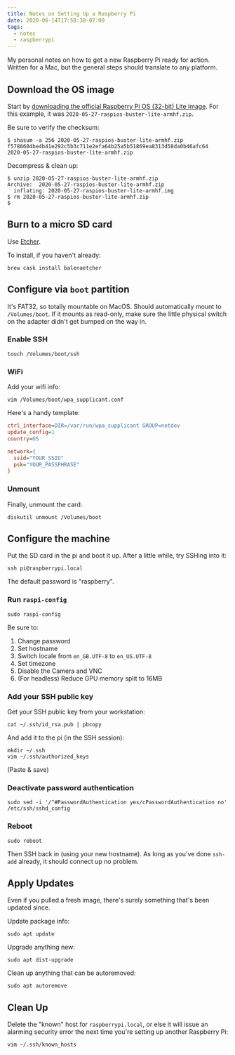 ```yaml
---
title: Notes on Setting Up a Raspberry Pi
date: 2020-06-14T17:58:30-07:00
tags:
  - notes
  - raspberrypi
---
```


My personal notes on how to get a new Raspberry Pi ready for action. Written for a Mac, but the general steps should translate to any platform.

<!--more-->

Download the OS image
---------------------

Start by [downloading the official Raspberry Pi OS (32-bit) Lite image](https://www.raspberrypi.org/downloads/raspberry-pi-os/). For this example, it was `2020-05-27-raspios-buster-lite-armhf.zip`.

Be sure to verify the checksum:

```console
$ shasum -a 256 2020-05-27-raspios-buster-lite-armhf.zip
f5786604be4b41e292c5b3c711e2efa64b25a5b51869ea8313d58da0b46afc64  2020-05-27-raspios-buster-lite-armhf.zip
```

Decompress & clean up:

```console
$ unzip 2020-05-27-raspios-buster-lite-armhf.zip
Archive:  2020-05-27-raspios-buster-lite-armhf.zip
  inflating: 2020-05-27-raspios-buster-lite-armhf.img
$ rm 2020-05-27-raspios-buster-lite-armhf.zip
$
```

Burn to a micro SD card
-----------------------

Use [Etcher](https://www.balena.io/etcher/).

To install, if you haven't already:

```console
brew cask install balenaetcher
```

Configure via `boot` partition
----------------------------

It's FAT32, so totally mountable on MacOS. Should automatically mount to `/Volumes/boot`. If it mounts as read-only, make sure the little physical switch on the adapter didn't get bumped on the way in.

### Enable SSH

```console
touch /Volumes/boot/ssh
```

### WiFi

Add your wifi info:

```console
vim /Volumes/boot/wpa_supplicant.conf
```

Here's a handy template:

```ini
ctrl_interface=DIR=/var/run/wpa_supplicant GROUP=netdev
update_config=1
country=US

network={
  ssid="YOUR_SSID"
  psk="YOUR_PASSPHRASE"
}
```

### Unmount

Finally, unmount the card:

```console
diskutil unmount /Volumes/boot
```

Configure the machine
---------------------

Put the SD card in the pi and boot it up. After a little while, try SSHing into it:

```console
ssh pi@raspberrypi.local
```

The default password is "raspberry".

### Run `raspi-config`

```console
sudo raspi-config
```

Be sure to:

1. Change password
2. Set hostname
3. Switch locale from `en_GB.UTF-8` to `en_US.UTF-8`
4. Set timezone
5. Disable the Camera and VNC
6. (For headless) Reduce GPU memory split to 16MB

### Add your SSH public key

Get your SSH public key from your workstation:

```console
cat ~/.ssh/id_rsa.pub | pbcopy
```

And add it to the pi (in the SSH session):

```console
mkdir ~/.ssh
vim ~/.ssh/authorized_keys
```

(Paste & save)

### Deactivate password authentication

```console
sudo sed -i '/^#PasswordAuthentication yes/cPasswordAuthentication no' /etc/ssh/sshd_config
```

### Reboot

```console
sudo reboot
```

Then SSH back in (using your new hostname). As long as you've done `ssh-add` already, it should connect up no problem.

Apply Updates
-------------

Even if you pulled a fresh image, there's surely something that's been updated since.

Update package info:

```console
sudo apt update
```

Upgrade anything new:

```console
sudo apt dist-upgrade
```

Clean up anything that can be autoremoved:

```console
sudo apt autoremove
```

Clean Up
--------

Delete the "known" host for `raspberrypi.local`, or else it will issue an alarming security error the next time you're setting up another Raspberry Pi:

```console
vim ~/.ssh/known_hosts
```
